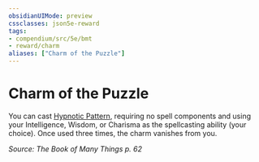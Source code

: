 ```yaml
---
obsidianUIMode: preview
cssclasses: json5e-reward
tags:
- compendium/src/5e/bmt
- reward/charm
aliases: ["Charm of the Puzzle"]
---
```

# Charm of the Puzzle

You can cast [Hypnotic Pattern](5E2014官方资源/spells/hypnotic-pattern.md), requiring no spell components and using your Intelligence, Wisdom, or Charisma as the spellcasting ability (your choice). Once used three times, the charm vanishes from you.

*Source: The Book of Many Things p. 62*